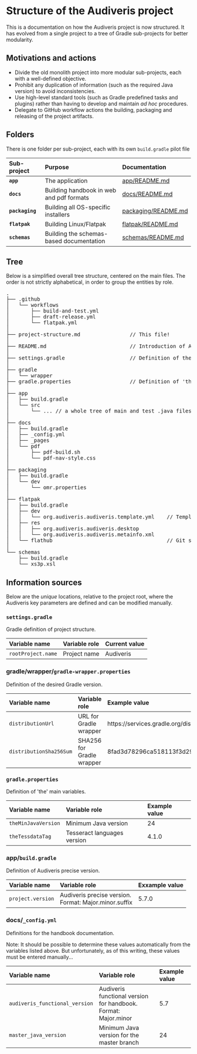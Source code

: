 # Structure of the Audiveris project

This is a documentation on how the Audiveris project is now structured.
It has evolved from a single project to a tree of Gradle sub-projects for better modularity.

## Motivations and actions

- Divide the old monolith project into more modular sub-projects, each with a well-defined objective.
- Prohibit any duplication of information (such as the required Java version) to avoid inconsistencies.
- Use high-level standard tools (such as Gradle predefined tasks and plugins)
rather than having to develop and maintain *ad hoc* procedures.
- Delegate to GitHub workflow actions the building, packaging and releasing of the project artifacts.

## Folders

There is one folder per sub-project, each with its own `build.gradle` pilot file

| Sub-project     | Purpose       | Documentation |
| :---            | :---          | :---          | 
| **`app`**       | The application | [app/README.md](./app/README.md) |
| **`docs`**      | Building handbook in web and pdf formats | [docs/README.md](./docs/README.md) |
| **`packaging`** | Building all OS-specific installers | [packaging/README.md](./packaging/README.md) |
| **`flatpak`**   | Building Linux/Flatpak | [flatpak/README.md](./flatpak/README.md) |
| **`schemas`**   | Building the schemas-based documentation  | [schemas/README.md](./schemas/README.md) |

## Tree

Below is a simplified overall tree structure, centered on the main files.
The order is not strictly alphabetical, in order to group the entities by role.

<pre>
.
├── .github
│   └── workflows
│       ├── build-and-test.yml
│       ├── draft-release.yml
│       └── flatpak.yml
│
├── project-structure.md                // This file!
│
├── README.md                           // Introduction of Audiveris application
│
├── settings.gradle                     // Definition of the project structure
│
├── gradle
│   └── wrapper
├── gradle.properties                   // Definition of 'the' main variables
│
├── app
│   ├── build.gradle
│   └── src
│       └── ... // a whole tree of main and test .java files
│
├── docs
│   ├── build.gradle
│   ├── _config.yml
│   ├── _pages
│   └── pdf
│       ├── pdf-build.sh
│       └── pdf-nav-style.css
│
├── packaging
│   ├── build.gradle
│   └── dev
│       └── omr.properties
│
├── flatpak
│   ├── build.gradle
│   ├── dev
│   │   └── org.audiveris.audiveris.template.yml    // Template for flatpak-builder manifest
│   ├── res
│   │   ├── org.audiveris.audiveris.desktop
│   │   └── org.audiveris.audiveris.metainfo.xml
│   └── flathub                                     // Git submodule
│
└── schemas
    ├── build.gradle
    └── xs3p.xsl
</pre>

## Information sources

Below are the *unique* locations, relative to the project root, where the Audiveris key parameters are defined
and can be modified manually.

### `settings.gradle`

Gradle definition of project structure.

| Variable name | Variable role | Current value |
| :---          | :---          | :---          | 
| `rootProject.name` | Project name | Audiveris |


### gradle/wrapper/`gradle-wrapper.properties`

Definition of the desired Gradle version.

| Variable name | Variable role | Example value |
| :---          | :---          | :---          | 
| `distributionUrl` | URL for Gradle wrapper | https\://services.gradle.org/distributions/gradle-9.0-all.zip |
| `distributionSha256Sum`| SHA256 for Gradle wrapper | 8fad3d78296ca518113f3d29016617c7f9367dc005f932bd9d93bf45ba46072b |

### `gradle.properties`

Definition of 'the' main variables.

| Variable name | Variable role | Example value |
| :---          | :---          | :---          | 
| `theMinJavaVersion` | Minimum Java version  | 24 |
| `theTessdataTag`| Tesseract languages version | 4.1.0 |

### app/`build.gradle`

Definition of Audiveris precise version.

| Variable name | Variable role | Exxample value |
| :---          | :---          | :---          | 
| `project.version` | Audiveris precise version. <br> Format: Major.minor.suffix | 5.7.0 |

### docs/`_config.yml`

Definitions for the handbook documentation.

Note: It should be possible to determine these values ​​automatically from the variables listed above.
But unfortunately, as of this writing, these values must be entered manually...

| Variable name | Variable role | Example value |
| :---          | :---          | :---          | 
| `audiveris_functional_version` | Audiveris functional version for handbook.<br>Format: Major.minor | 5.7 |
| `master_java_version` | Minimum Java version for the master branch | 24 |
